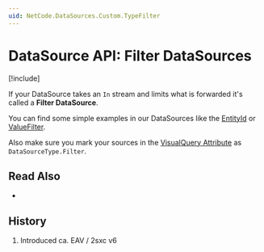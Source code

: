 ```yaml
---
uid: NetCode.DataSources.Custom.TypeFilter
---
```


# DataSource API: Filter DataSources

[!include[](~/basics/stack/_shared-float-summary.md)]
<style> .context-box-summary .datasource-custom { visibility: visible; } </style>

If your DataSource takes an `In` stream and limits what is forwarded it's called a **Filter DataSource**. 

You can find some simple examples in our DataSources like the [EntityId](xref:ToSic.Eav.DataSources.EntityIdFilter) or [ValueFilter](xref:ToSic.Eav.DataSources.ValueFilter). 

Also make sure you mark your sources in the [VisualQuery Attribute](xref:NetCode.DataSources.Custom.VisualQueryAttribute) as `DataSourceType.Filter`.

## Read Also

* [](xref:NetCode.DataSources.Custom.TutorialBasic.Index)

## History

1. Introduced ca. EAV / 2sxc v6
